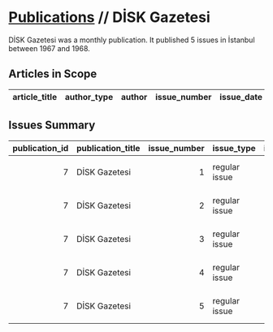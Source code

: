 # [Publications](firstlevel_publications.md) // DİSK Gazetesi

DİSK Gazetesi was a monthly publication. It published 5 issues in İstanbul between 1967 and 1968.

## Articles in Scope

| article_title   | author_type   | author   | issue_number   | issue_date   | pages   |
|-----------------|---------------|----------|----------------|--------------|---------|

## Issues Summary

|   publication_id | publication_title   |   issue_number | issue_type    |   issue_year |   issue_month |   issue_day | printing_house_name                            |
|-----------------:|:--------------------|---------------:|:--------------|-------------:|--------------:|------------:|:-----------------------------------------------|
|                7 | DİSK Gazetesi       |              1 | regular issue |         1967 |             4 |          19 | Vatan Gazetecilik ve Matbaacılık İşletmeciliği |
|                7 | DİSK Gazetesi       |              2 | regular issue |         1967 |             5 |          22 | Vatan Gazetecilik ve Matbaacılık İşletmeciliği |
|                7 | DİSK Gazetesi       |              3 | regular issue |         1967 |           nan |         nan | Vatan Gazetecilik ve Matbaacılık İşletmeciliği |
|                7 | DİSK Gazetesi       |              4 | regular issue |         1967 |            12 |          12 | Vatan Gazetecilik ve Matbaacılık İşletmeciliği |
|                7 | DİSK Gazetesi       |              5 | regular issue |         1968 |             1 |           6 | Vatan Gazetecilik ve Matbaacılık İşletmeciliği |